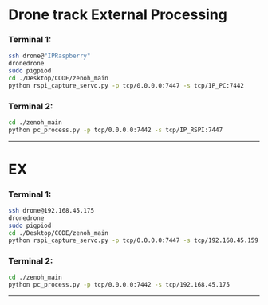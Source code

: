 # Drone track External Processing

### Terminal 1:
```bash
ssh drone@"IPRaspberry"
dronedrone
sudo pigpiod
cd ./Desktop/CODE/zenoh_main
python rspi_capture_servo.py -p tcp/0.0.0.0:7447 -s tcp/IP_PC:7442
```

### Terminal 2:
```bash
cd ./zenoh_main
python pc_process.py -p tcp/0.0.0.0:7442 -s tcp/IP_RSPI:7447
```
-------------------------------

# EX

### Terminal 1:
```bash
ssh drone@192.168.45.175
dronedrone
sudo pigpiod
cd ./Desktop/CODE/zenoh_main
python rspi_capture_servo.py -p tcp/0.0.0.0:7447 -s tcp/192.168.45.159:7442
```

### Terminal 2:
```bash
cd ./zenoh_main
python pc_process.py -p tcp/0.0.0.0:7442 -s tcp/192.168.45.175
```
-------------------------------